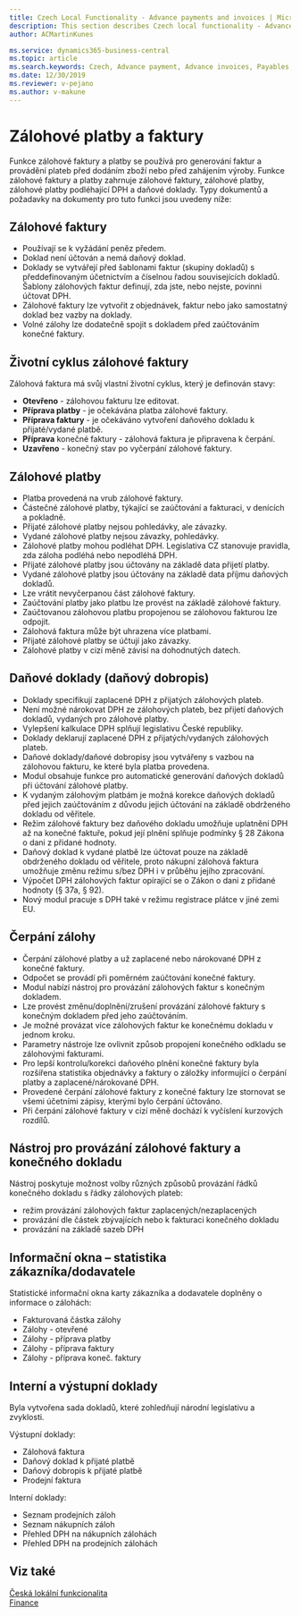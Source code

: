 ```yaml
---
title: Czech Local Functionality - Advance payments and invoices | Microsoft Docs
description: This section describes Czech local functionality - Advance payments and invoices
author: ACMartinKunes

ms.service: dynamics365-business-central
ms.topic: article
ms.search.keywords: Czech, Advance payment, Advance invoices, Payables, Finance, CZ, Cash
ms.date: 12/30/2019
ms.reviewer: v-pejano
ms.author: v-makune
---
```


# Zálohové platby a faktury

Funkce zálohové faktury a platby se používá pro generování faktur a provádění plateb před dodáním zboží nebo před zahájením výroby. Funkce zálohové faktury a platby zahrnuje zálohové faktury, zálohové platby, zálohové platby podléhající DPH a daňové doklady. Typy dokumentů a požadavky na dokumenty pro tuto funkci jsou uvedeny níže:

## Zálohové faktury

- Používají se k vyžádání peněz předem.
- Doklad není účtován a nemá daňový doklad.
- Doklady se vytvářejí před šablonami faktur (skupiny dokladů) s předdefinovaným účetnictvím a číselnou řadou souvisejících dokladů. Šablony zálohových faktur definují, zda jste, nebo nejste, povinni účtovat DPH.
- Zálohové faktury lze vytvořit z objednávek, faktur nebo jako samostatný doklad bez vazby na doklady.
- Volné zálohy lze dodatečně spojit s dokladem před zaúčtováním konečné faktury. 

## Životní cyklus zálohové faktury

Zálohová faktura má svůj vlastní životní cyklus, který je definován stavy:
- **Otevřeno** - zálohovou fakturu lze editovat.
- **Příprava platby** - je očekávána platba zálohové faktury.
- **Příprava faktury** -  je očekáváno vytvoření daňového dokladu k přijaté/vydané platbě.
- **Příprava** konečné faktury - zálohová faktura je připravena k čerpání.
- **Uzavřeno** - konečný stav po vyčerpání zálohové faktury.

## Zálohové platby

- Platba provedená na vrub zálohové faktury.
- Částečné zálohové platby, týkající se zaúčtování a fakturaci, v denících a pokladně.
- Přijaté zálohové platby nejsou pohledávky, ale závazky.
- Vydané zálohové platby nejsou závazky, pohledávky.
- Zálohové platby mohou podléhat DPH. Legislativa CZ stanovuje pravidla, zda záloha podléhá nebo nepodléhá DPH.
- Přijaté zálohové platby jsou účtovány na základě data přijetí platby. 
- Vydané zálohové platby jsou účtovány na základě data příjmu daňových dokladů. 
- Lze vrátit nevyčerpanou část zálohové faktury.
- Zaúčtování platby jako platbu lze provést na základě zálohové faktury.
- Zaúčtovanou zálohovou platbu propojenou se zálohovou fakturou lze odpojit. 
- Zálohová faktura může být uhrazena více platbami.
- Přijaté zálohové platby se účtují jako závazky.
- Zálohové platby v cizí měně závisí na dohodnutých datech.

## Daňové doklady (daňový dobropis)

- Doklady specifikují zaplacené DPH z přijatých zálohových plateb. 
- Není možné nárokovat DPH ze zálohových plateb, bez přijetí daňových dokladů, vydaných pro zálohové platby.
- Vylepšení kalkulace DPH splňují legislativu České republiky.
- Doklady deklarují zaplacené DPH z přijatých/vydaných zálohových plateb. 
- Daňové doklady/daňové dobropisy jsou vytvářeny s vazbou na zálohovou fakturu, ke které byla platba provedena.
- Modul obsahuje funkce pro automatické generování daňových dokladů při účtování zálohové platby. 
- K vydaným zálohovým platbám je možná korekce daňových dokladů před jejich zaúčtováním z důvodu jejich účtování na základě obdrženého dokladu od věřitele. 
- Režim zálohové faktury bez daňového dokladu umožňuje uplatnění DPH až na konečné faktuře, pokud její plnění splňuje podmínky § 28 Zákona o dani z přidané hodnoty.
- Daňový doklad k vydané platbě lze účtovat pouze na základě obdrženého dokladu od věřitele, proto nákupní zálohová faktura umožňuje změnu režimu s/bez DPH i v průběhu jejího zpracování.
- Výpočet DPH zálohových faktur opírající se o Zákon o dani z přidané hodnoty (§ 37a, § 92).
- Nový modul pracuje s DPH také v režimu registrace plátce v jiné zemi EU.

## Čerpání zálohy

- Čerpání zálohové platby a už zaplacené nebo nárokované DPH z konečné faktury.
- Odpočet se provádí při poměrném zaúčtování konečné faktury.
- Modul nabízí nástroj pro provázání zálohových faktur s konečným dokladem.
- Lze provést změnu/doplnění/zrušení provázání zálohové faktury s konečným dokladem před jeho zaúčtováním. 
- Je možné provázat více zálohových faktur ke konečnému dokladu v jednom kroku.
- Parametry nástroje lze ovlivnit způsob propojení konečného odkladu se zálohovými fakturami.
- Pro lepší kontrolu/korekci daňového plnění konečné faktury byla rozšířena statistika objednávky a faktury o záložky informující o čerpání platby a zaplacené/nárokované DPH. 
- Provedené čerpání zálohové faktury z konečné faktury lze stornovat se všemi účetními zápisy, kterými bylo čerpání účtováno. 
- Při čerpání zálohové faktury v cizí měně dochází k vyčíslení kurzových rozdílů. 

## Nástroj pro provázání zálohové faktury a konečného dokladu 

Nástroj poskytuje možnost volby různých způsobů provázání řádků konečného dokladu s řádky zálohových plateb: 

- režim provázání zálohových faktur zaplacených/nezaplacených
- provázání dle částek zbývajících nebo k fakturaci konečného dokladu
- provázání na základě sazeb DPH 

## Informační okna – statistika zákazníka/dodavatele 

Statistické informační okna karty zákazníka a dodavatele doplněny o informace o zálohách: 
- Fakturovaná částka zálohy
- Zálohy - otevřené
- Zálohy  - příprava platby
- Zálohy - příprava faktury
- Zálohy - příprava koneč. faktury

## Interní a výstupní doklady 

Byla vytvořena sada dokladů, které zohledňují národní legislativu a zvyklosti.

Výstupní doklady:
- Zálohová faktura
- Daňový doklad k přijaté platbě
- Daňový dobropis k přijaté platbě 
- Prodejní faktura

Interní doklady:
- Seznam prodejních záloh
- Seznam nákupních záloh
- Přehled DPH na  nákupních  zálohách
- Přehled DPH na prodejních  zálohách

## Viz také
[Česká lokální funkcionalita](czech-local-functionality.md)  
[Finance](finance.md)